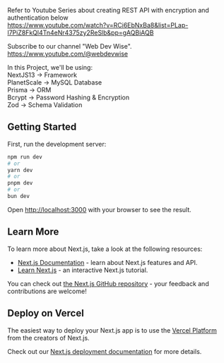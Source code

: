 Refer to Youtube Series about creating REST API with encryption and authentication below  
https://www.youtube.com/watch?v=RCi6EbNxBa8&list=PLap-l7PiZ8FkQl4Tn4eNr4375zy2ReSlb&pp=gAQBiAQB

Subscribe to our channel "Web Dev Wise".  
https://www.youtube.com/@webdevwise

In this Project, we'll be using:  
NextJS13 -> Framework  
PlanetScale -> MySQL Database  
Prisma -> ORM  
Bcrypt -> Password Hashing & Encryption  
Zod -> Schema Validation  

## Getting Started

First, run the development server:

```bash
npm run dev
# or
yarn dev
# or
pnpm dev
# or
bun dev
```

Open [http://localhost:3000](http://localhost:3000) with your browser to see the result.

## Learn More

To learn more about Next.js, take a look at the following resources:

- [Next.js Documentation](https://nextjs.org/docs) - learn about Next.js features and API.
- [Learn Next.js](https://nextjs.org/learn) - an interactive Next.js tutorial.

You can check out [the Next.js GitHub repository](https://github.com/vercel/next.js/) - your feedback and contributions are welcome!

## Deploy on Vercel

The easiest way to deploy your Next.js app is to use the [Vercel Platform](https://vercel.com/new?utm_medium=default-template&filter=next.js&utm_source=create-next-app&utm_campaign=create-next-app-readme) from the creators of Next.js.

Check out our [Next.js deployment documentation](https://nextjs.org/docs/deployment) for more details.

